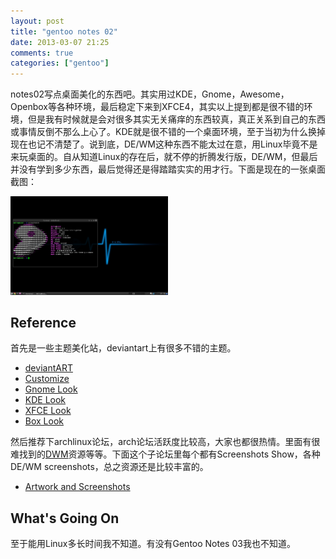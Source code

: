 ```yaml
---
layout: post
title: "gentoo notes 02"
date: 2013-03-07 21:25
comments: true
categories: ["gentoo"]
---
```


notes02写点桌面美化的东西吧。其实用过KDE，Gnome，Awesome，Openbox等各种环境，最后稳定下来到XFCE4，其实以上提到都是很不错的环境，但是我有时候就是会对很多其实无关痛痒的东西较真，真正关系到自己的东西或事情反倒不那么上心了。KDE就是很不错的一个桌面环境，至于当初为什么换掉现在也记不清楚了。说到底，DE/WM这种东西不能太过在意，用Linux毕竟不是来玩桌面的。自从知道Linux的存在后，就不停的折腾发行版，DE/WM，但最后并没有学到多少东西，最后觉得还是得踏踏实实的用才行。下面是现在的一张桌面截图：

<img src="/images/upload/2013-03-07-desktop.png" width="50%" height="50%"/>

Reference
---------
首先是一些主题美化站，deviantart上有很多不错的主题。

* [deviantART](http://www.deviantart.com/)
* [Customize](http://customize.org/)
* [Gnome Look](http://gnome-look.org/)
* [KDE Look](http://kde-look.org/)
* [XFCE Look](http://xfce-look.org/)
* [Box Look](http://box-look.org/)

然后推荐下archlinux论坛，arch论坛活跃度比较高，大家也都很热情。里面有很难找到的[DWM](http://dwm.suckless.org/)资源等等。下面这个子论坛里每个都有Screenshots Show，各种DE/WM screenshots，总之资源还是比较丰富的。

* [Artwork and Screenshots](https://bbs.archlinux.org/viewforum.php?id=47)

What's Going On
---------------
至于能用Linux多长时间我不知道。有没有Gentoo Notes 03我也不知道。
